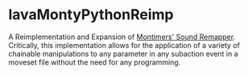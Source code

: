 # lavaMontyPythonReimp
A Reimplementation and Expansion of [Montimers' Sound Remapper](https://github.com/Montimers/monty_python). Critically, this implementation allows for the application of a variety of chainable manipulations to any parameter in any subaction event in a moveset file without the need for any programming.

